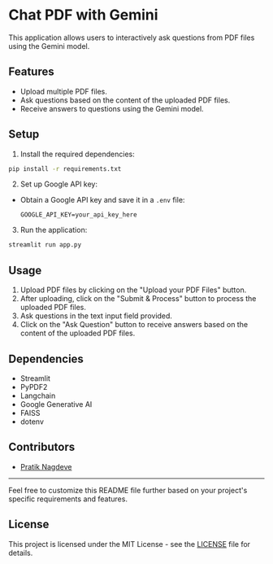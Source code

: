 # Chat PDF with Gemini

This application allows users to interactively ask questions from PDF files using the Gemini model.

## Features

- Upload multiple PDF files.
- Ask questions based on the content of the uploaded PDF files.
- Receive answers to questions using the Gemini model.

## Setup

1. Install the required dependencies:

```bash
pip install -r requirements.txt
```


2. Set up Google API key:
- Obtain a Google API key and save it in a `.env` file:
  ```
  GOOGLE_API_KEY=your_api_key_here
  ```

3. Run the application:

```bash
streamlit run app.py
```


## Usage

1. Upload PDF files by clicking on the "Upload your PDF Files" button.
2. After uploading, click on the "Submit & Process" button to process the uploaded PDF files.
3. Ask questions in the text input field provided.
4. Click on the "Ask Question" button to receive answers based on the content of the uploaded PDF files.

## Dependencies

- Streamlit
- PyPDF2
- Langchain
- Google Generative AI
- FAISS
- dotenv

## Contributors

- [Pratik Nagdeve](https://github.com/tadiparChinese)

---
Feel free to customize this README file further based on your project's specific requirements and features.

## License

This project is licensed under the MIT License - see the [LICENSE](LICENSE) file for details.

